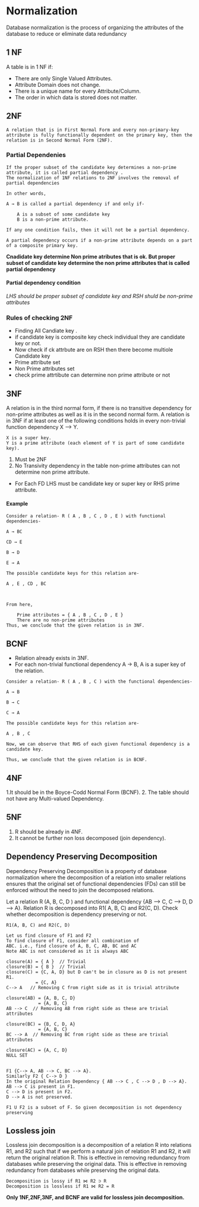 # Normalization

Database normalization is the process of organizing the attributes of the database to reduce or eliminate data redundancy

## 1 NF

A table is in 1 NF if: 

  -  There are only Single Valued Attributes.
  -  Attribute Domain does not change.
  -  There is a unique name for every Attribute/Column.
  -  The order in which data is stored does not matter.


## 2NF
```
A relation that is in First Normal Form and every non-primary-key attribute is fully functionally dependent on the primary key, then the relation is in Second Normal Form (2NF).
```
### Partial Dependenies
```
If the proper subset of the candidate key determines a non-prime attribute, it is called partial dependency .
The normalization of 1NF relations to 2NF involves the removal of partial dependencies

In other words,

A → B is called a partial dependency if and only if-

    A is a subset of some candidate key
    B is a non-prime attribute.

If any one condition fails, then it will not be a partial dependency.

A partial dependency occurs if a non-prime attribute depends on a part of a composite primary key.
```

**Cnadidate key determine Non prime atributes that is ok. But proper subset of candidate key determine the non prime attributes that is called partial dependency**

#### Partial dependency condition

_LHS should be proper subset of candidate key and RSH shuld be non-prime attributes_

### Rules of checking 2NF
- Finding All Candiate key .
- if candidate key is composite key check individual they are candidate key or not.
- Now check if ck attrbute are on RSH then there become multiole Candidate key
- Prime attribute set
- Non Prime attributes set
- check prime attrtibute can determine non prime attribute or not

## 3NF

 A relation is in the third normal form, if there is no transitive dependency for non-prime attributes as well as it is in the second normal form. A relation is in 3NF if at least one of the following conditions holds in every non-trivial function dependency X –> Y.

    X is a super key.
    Y is a prime attribute (each element of Y is part of some candidate key).

1. Must be 2NF
2. No Transivity dependency in the table non-prime attributes can not determine non prime attribute.

- For Each FD LHS must be candidate key or super key  or RHS prime attribute.
#### Example

```
Consider a relation- R ( A , B , C , D , E ) with functional dependencies-

A → BC

CD → E

B → D

E → A

The possible candidate keys for this relation are-

A , E , CD , BC

 

From here,

    Prime attributes = { A , B , C , D , E }
    There are no non-prime attributes
Thus, we conclude that the given relation is in 3NF.
```
## BCNF

  -  Relation already exists in 3NF.
  -  For each non-trivial functional dependency A → B, A is a super key of the relation.
```
Consider a relation- R ( A , B , C ) with the functional dependencies-

A → B

B → C

C → A

The possible candidate keys for this relation are-

A , B , C

Now, we can observe that RHS of each given functional dependency is a candidate key.

Thus, we conclude that the given relation is in BCNF.
```

## 4NF
1.It should be in the Boyce-Codd Normal Form (BCNF).
2. The table should not have any Multi-valued Dependency.

## 5NF
1. R should be already in 4NF. 
2. It cannot be further non loss decomposed (join dependency).


## Dependency Preserving Decomposition 
Dependency Preserving Decomposition is a property of database normalization where the decomposition of a relation into smaller relations ensures that the original set of functional dependencies (FDs) can still be enforced without the need to join the decomposed relations.

Let a relation R (A, B, C, D ) and functional dependency {AB –> C, C –> D, D –> A}. Relation R is decomposed into R1( A, B, C) and R2(C, D). Check whether decomposition is dependency preserving or not. 

```
R1(A, B, C) and R2(C, D)

Let us find closure of F1 and F2
To find closure of F1, consider all combination of
ABC. i.e., find closure of A, B, C, AB, BC and AC
Note ABC is not considered as it is always ABC 

closure(A) = { A }  // Trivial
closure(B) = { B }  // Trivial
closure(C) = {C, A, D} but D can't be in closure as D is not present R1.
           = {C, A}
C--> A   // Removing C from right side as it is trivial attribute

closure(AB) = {A, B, C, D}
            = {A, B, C}
AB --> C  // Removing AB from right side as these are trivial attributes

closure(BC) = {B, C, D, A}
            = {A, B, C}
BC --> A  // Removing BC from right side as these are trivial attributes

closure(AC) = {A, C, D}
NULL SET


F1 {C--> A, AB --> C, BC --> A}.
Similarly F2 { C--> D }
In the original Relation Dependency { AB --> C , C --> D , D --> A}.
AB --> C is present in F1.
C --> D is present in F2.
D --> A is not preserved.

F1 U F2 is a subset of F. So given decomposition is not dependency preserving
```
## Lossless join
Lossless join decomposition is a decomposition of a relation R into relations R1, and R2 such that if we perform a natural join of relation R1 and R2, it will return the original relation R. This is effective in removing redundancy from databases while preserving the original data. This is effective in removing redundancy from databases while preserving the original data.

```
Decomposition is lossy if R1 ⋈ R2 ⊃ R
Decomposition is lossless if R1 ⋈ R2 = R
```

**Only 1NF,2NF,3NF, and BCNF are valid for lossless join decomposition.**




